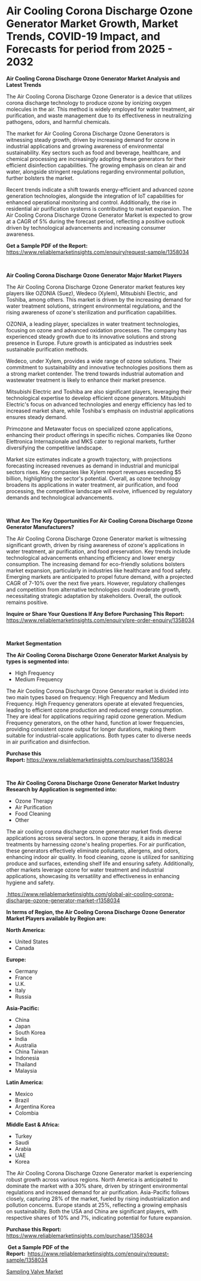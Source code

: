 <p><h1>Air Cooling Corona Discharge Ozone Generator Market Growth, Market Trends, COVID-19 Impact, and Forecasts for period from 2025 - 2032</h1></p><p><strong>Air Cooling Corona Discharge Ozone Generator Market Analysis and Latest Trends</strong></p>
<p><p>The Air Cooling Corona Discharge Ozone Generator is a device that utilizes corona discharge technology to produce ozone by ionizing oxygen molecules in the air. This method is widely employed for water treatment, air purification, and waste management due to its effectiveness in neutralizing pathogens, odors, and harmful chemicals.</p><p>The market for Air Cooling Corona Discharge Ozone Generators is witnessing steady growth, driven by increasing demand for ozone in industrial applications and growing awareness of environmental sustainability. Key sectors such as food and beverage, healthcare, and chemical processing are increasingly adopting these generators for their efficient disinfection capabilities. The growing emphasis on clean air and water, alongside stringent regulations regarding environmental pollution, further bolsters the market.</p><p>Recent trends indicate a shift towards energy-efficient and advanced ozone generation technologies, alongside the integration of IoT capabilities for enhanced operational monitoring and control. Additionally, the rise in residential air purification systems is contributing to market expansion. The Air Cooling Corona Discharge Ozone Generator Market is expected to grow at a CAGR of 5% during the forecast period, reflecting a positive outlook driven by technological advancements and increasing consumer awareness.</p></p>
<p><strong>Get a Sample PDF of the Report:&nbsp;</strong> <a href="https://www.reliablemarketinsights.com/enquiry/request-sample/1358034?utm_campaign=2885&utm_medium=2&utm_source=Github&utm_content=ia&utm_term=11042025&utm_id=air-cooling-corona-discharge-ozone-generator">https://www.reliablemarketinsights.com/enquiry/request-sample/1358034</a></p>
<p>&nbsp;</p>
<p><strong>Air Cooling Corona Discharge Ozone Generator Major Market Players</strong></p>
<p><p>The Air Cooling Corona Discharge Ozone Generator market features key players like OZONIA (Suez), Wedeco (Xylem), Mitsubishi Electric, and Toshiba, among others. This market is driven by the increasing demand for water treatment solutions, stringent environmental regulations, and the rising awareness of ozone's sterilization and purification capabilities.</p><p>OZONIA, a leading player, specializes in water treatment technologies, focusing on ozone and advanced oxidation processes. The company has experienced steady growth due to its innovative solutions and strong presence in Europe. Future growth is anticipated as industries seek sustainable purification methods.</p><p>Wedeco, under Xylem, provides a wide range of ozone solutions. Their commitment to sustainability and innovative technologies positions them as a strong market contender. The trend towards industrial automation and wastewater treatment is likely to enhance their market presence.</p><p>Mitsubishi Electric and Toshiba are also significant players, leveraging their technological expertise to develop efficient ozone generators. Mitsubishi Electric's focus on advanced technologies and energy efficiency has led to increased market share, while Toshiba's emphasis on industrial applications ensures steady demand.</p><p>Primozone and Metawater focus on specialized ozone applications, enhancing their product offerings in specific niches. Companies like Ozono Elettronica Internazionale and MKS cater to regional markets, further diversifying the competitive landscape.</p><p>Market size estimates indicate a growth trajectory, with projections forecasting increased revenues as demand in industrial and municipal sectors rises. Key companies like Xylem report revenues exceeding $5 billion, highlighting the sector's potential. Overall, as ozone technology broadens its applications in water treatment, air purification, and food processing, the competitive landscape will evolve, influenced by regulatory demands and technological advancements.</p></p>
<p>&nbsp;</p>
<p><strong>What Are The Key Opportunities For Air Cooling Corona Discharge Ozone Generator Manufacturers?</strong></p>
<p><p>The Air Cooling Corona Discharge Ozone Generator market is witnessing significant growth, driven by rising awareness of ozone's applications in water treatment, air purification, and food preservation. Key trends include technological advancements enhancing efficiency and lower energy consumption. The increasing demand for eco-friendly solutions bolsters market expansion, particularly in industries like healthcare and food safety. Emerging markets are anticipated to propel future demand, with a projected CAGR of 7-10% over the next five years. However, regulatory challenges and competition from alternative technologies could moderate growth, necessitating strategic adaptation by stakeholders. Overall, the outlook remains positive.</p></p>
<p><strong>Inquire or Share Your Questions If Any Before Purchasing This Report:</strong> <a href="https://www.reliablemarketinsights.com/enquiry/pre-order-enquiry/1358034?utm_campaign=2885&utm_medium=2&utm_source=Github&utm_content=ia&utm_term=11042025&utm_id=air-cooling-corona-discharge-ozone-generator">https://www.reliablemarketinsights.com/enquiry/pre-order-enquiry/1358034</a></p>
<p>&nbsp;</p>
<p><strong>Market Segmentation</strong></p>
<p><strong>The Air Cooling Corona Discharge Ozone Generator Market Analysis by types is segmented into:</strong></p>
<p><ul><li>High Frequency</li><li>Medium Frequency</li></ul></p>
<p><p>The Air Cooling Corona Discharge Ozone Generator market is divided into two main types based on frequency: High Frequency and Medium Frequency. High Frequency generators operate at elevated frequencies, leading to efficient ozone production and reduced energy consumption. They are ideal for applications requiring rapid ozone generation. Medium Frequency generators, on the other hand, function at lower frequencies, providing consistent ozone output for longer durations, making them suitable for industrial-scale applications. Both types cater to diverse needs in air purification and disinfection.</p></p>
<p><strong>Purchase this Report:&nbsp;</strong><a href="https://www.reliablemarketinsights.com/purchase/1358034?utm_campaign=2885&utm_medium=2&utm_source=Github&utm_content=ia&utm_term=11042025&utm_id=air-cooling-corona-discharge-ozone-generator">https://www.reliablemarketinsights.com/purchase/1358034</a></p>
<p>&nbsp;</p>
<p><strong>The Air Cooling Corona Discharge Ozone Generator Market Industry Research by Application is segmented into:</strong></p>
<p><ul><li>Ozone Therapy</li><li>Air Purification</li><li>Food Cleaning</li><li>Other</li></ul></p>
<p><p>The air cooling corona discharge ozone generator market finds diverse applications across several sectors. In ozone therapy, it aids in medical treatments by harnessing ozone's healing properties. For air purification, these generators effectively eliminate pollutants, allergens, and odors, enhancing indoor air quality. In food cleaning, ozone is utilized for sanitizing produce and surfaces, extending shelf life and ensuring safety. Additionally, other markets leverage ozone for water treatment and industrial applications, showcasing its versatility and effectiveness in enhancing hygiene and safety.</p></p>
<p><a href="https://www.reliablemarketinsights.com/global-air-cooling-corona-discharge-ozone-generator-market-r1358034?utm_campaign=2885&utm_medium=2&utm_source=Github&utm_content=ia&utm_term=11042025&utm_id=air-cooling-corona-discharge-ozone-generator">&nbsp;https://www.reliablemarketinsights.com/global-air-cooling-corona-discharge-ozone-generator-market-r1358034</a></p>
<p><strong>In terms of Region, the Air Cooling Corona Discharge Ozone Generator Market Players available by Region are:</strong></p>
<p>
    <p> <strong> North America: </strong>
        <ul>
            <li>United States</li>
            <li>Canada</li>
        </ul>
        </p> 
    <p> <strong> Europe: </strong>
        <ul>
            <li>Germany</li>
            <li>France</li>
            <li>U.K.</li>
            <li>Italy</li>
            <li>Russia</li>
        </ul>
        </p> 
    <p> <strong> Asia-Pacific: </strong>
        <ul>
            <li>China</li>
            <li>Japan</li>
            <li>South Korea</li>
            <li>India</li>
            <li>Australia</li>
            <li>China Taiwan</li>
            <li>Indonesia</li>
            <li>Thailand</li>
            <li>Malaysia</li>
        </ul>
        </p> 
    <p> <strong> Latin America: </strong>
        <ul>
            <li>Mexico</li>
            <li>Brazil</li>
            <li>Argentina Korea</li>
            <li>Colombia</li>
        </ul>
        </p> 
    <p> <strong> Middle East & Africa: </strong>
        <ul>
            <li>Turkey</li>
            <li>Saudi</li>
            <li>Arabia</li>
            <li>UAE</li>
            <li>Korea</li>
        </ul>
    </p>
    </p>
<p><p>The Air Cooling Corona Discharge Ozone Generator market is experiencing robust growth across various regions. North America is anticipated to dominate the market with a 30% share, driven by stringent environmental regulations and increased demand for air purification. Asia-Pacific follows closely, capturing 28% of the market, fueled by rising industrialization and pollution concerns. Europe stands at 25%, reflecting a growing emphasis on sustainability. Both the USA and China are significant players, with respective shares of 10% and 7%, indicating potential for future expansion.</p></p>
<p><strong>Purchase this Report: </strong><a href="https://www.reliablemarketinsights.com/purchase/1358034?utm_campaign=2885&utm_medium=2&utm_source=Github&utm_content=ia&utm_term=11042025&utm_id=air-cooling-corona-discharge-ozone-generator">https://www.reliablemarketinsights.com/purchase/1358034</a></p>
<p>&nbsp;<strong>Get a Sample PDF of the Report:&nbsp;&nbsp;</strong><a href="https://www.reliablemarketinsights.com/enquiry/request-sample/1358034?utm_campaign=2885&utm_medium=2&utm_source=Github&utm_content=ia&utm_term=11042025&utm_id=air-cooling-corona-discharge-ozone-generator">https://www.reliablemarketinsights.com/enquiry/request-sample/1358034</a></p>
<p><strong></strong></p>
<p><p><a href="https://github.com/bolalfredia7777/Market-Research-Report-List-1/blob/main/sampling-valve-market.md?utm_campaign=2885&utm_medium=2&utm_source=Github&utm_content=ia&utm_term=11042025&utm_id=air-cooling-corona-discharge-ozone-generator">Sampling Valve Market</a></p></p>